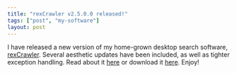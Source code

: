 ```yaml
---
title: "rexCrawler v2.5.0.0 released!"
tags: ["post", "my-software"]
layout: post
---
```


I have released a new version of my home-grown desktop search software,
[rexCrawler](https://sites.google.com/site/rexcrawler). Several aesthetic
updates have been included, as well as tighter exception handling. Read
about it [here](https://sites.google.com/site/rexcrawler/news) or
download it
[here](https://sites.google.com/site/rexcrawler/releases/rexCrawler-2.5.0.0.zip?attredirects=0).
Enjoy!
